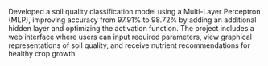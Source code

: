 Developed a soil quality classification model using a Multi-Layer Perceptron (MLP), improving accuracy from 97.91% to 98.72% by adding an additional hidden layer and optimizing the activation function. The project includes a web interface where users can input required parameters, view graphical representations of soil quality, and receive nutrient recommendations for healthy crop growth.


